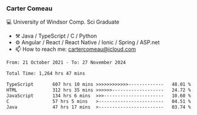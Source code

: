### Carter Comeau

💻 University of Windsor Comp. Sci Graduate

- ⚒️ Java / TypeScript / C / Python
- ⚙️ Angular / React / React Native / Ionic / Spring / ASP.net
- 📫 How to reach me: cartercomeau@icloud.com

<!--START_SECTION:waka-->

```txt
From: 21 October 2021 - To: 27 November 2024

Total Time: 1,264 hrs 47 mins

TypeScript       607 hrs 10 mins >>>>>>>>>>>>-------------   48.01 %
HTML             312 hrs 35 mins >>>>>>-------------------   24.72 %
JavaScript       134 hrs 6 mins  >>>----------------------   10.60 %
C                57 hrs 5 mins   >------------------------   04.51 %
Java             47 hrs 17 mins  >------------------------   03.74 %
```

<!--END_SECTION:waka-->
